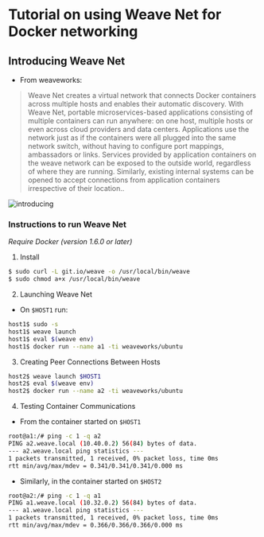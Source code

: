 # Tutorial on using Weave Net for Docker networking
## Introducing Weave Net
 - From weaveworks:
 > Weave Net creates a virtual network that connects Docker containers across multiple hosts and enables their automatic discovery. With Weave Net, portable microservices-based applications consisting of multiple containers can run anywhere: on one host, multiple hosts or even across cloud providers and data centers. Applications use the network just as if the containers were all plugged into the same network switch, without having to configure port mappings, ambassadors or links.
Services provided by application containers on the weave network can be exposed to the outside world, regardless of where they are running. Similarly, existing internal systems can be opened to accept connections from application containers irrespective of their location..

![introducing](/images/weave_01.png)

### Instructions to run Weave Net
*Require Docker (version 1.6.0 or later)*
 1. Install
```bash
$ sudo curl -L git.io/weave -o /usr/local/bin/weave
$ sudo chmod a+x /usr/local/bin/weave
```
 2. Launching Weave Net
 - On `$HOST1` run:
```bash
host1$ sudo -s
host1$ weave launch
host1$ eval $(weave env)
host1$ docker run --name a1 -ti weaveworks/ubuntu
```

 3. Creating Peer Connections Between Hosts
```bash
host2$ weave launch $HOST1
host2$ eval $(weave env)
host2$ docker run --name a2 -ti weaveworks/ubuntu
```

 4. Testing Container Communications
  - From the container started on `$HOST1`
```bash
root@a1:/# ping -c 1 -q a2
PING a2.weave.local (10.40.0.2) 56(84) bytes of data.
--- a2.weave.local ping statistics ---
1 packets transmitted, 1 received, 0% packet loss, time 0ms
rtt min/avg/max/mdev = 0.341/0.341/0.341/0.000 ms
```
  - Similarly, in the container started on `$HOST2`
```bash
root@a2:/# ping -c 1 -q a1
PING a1.weave.local (10.32.0.2) 56(84) bytes of data.
--- a1.weave.local ping statistics ---
1 packets transmitted, 1 received, 0% packet loss, time 0ms
rtt min/avg/max/mdev = 0.366/0.366/0.366/0.000 ms
```
